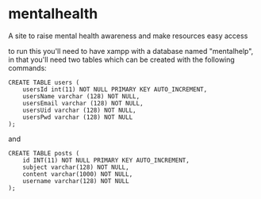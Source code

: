 # mentalhealth
A site to raise mental health awareness and make resources easy access

to run this you'll need to have xampp with a database named "mentalhelp", in that you'll need two tables which can be created with the following commands:
```
CREATE TABLE users (
    usersId int(11) NOT NULL PRIMARY KEY AUTO_INCREMENT,
    usersName varchar (128) NOT NULL,
    usersEmail varchar (128) NOT NULL,
    usersUid varchar (128) NOT NULL,
    usersPwd varchar (128) NOT NULL
);
```
and
```
CREATE TABLE posts (
	id INT(11) NOT NULL PRIMARY KEY AUTO_INCREMENT,
    subject varchar(128) NOT NULL,
    content varchar(1000) NOT NULL,
    username varchar(128) NOT NULL
);

```